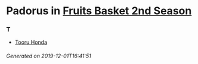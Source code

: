 # Padorus in [Fruits Basket 2nd Season](https://myanimelist.net/anime/40417/Fruits_Basket_2nd_Season)

### T
* [Tooru Honda](https://github.com/shadow578/Padoru-Padoru/blob/master/table-of-contents/characters/TooruHonda.md)

###### Generated on 2019-12-01T16:41:51
